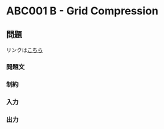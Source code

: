 # ABC001 B - Grid Compression

## 問題

リンクは[こちら](https://atcoder.jp/contests/abc001/tasks/abc001_2)

### 問題文


### 制約

### 入力

### 出力

